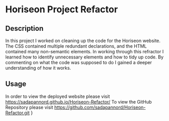 # Horiseon Project Refactor

## Description

In this project I worked on cleaning up the code for the Horiseon website. The CSS contained multiple redundant declarations, and the HTML contained many non-semantic elements. 
In working through this refractor I learned how to identify unnecessary elements and how to tidy up code. By commenting on what the code was supposed to do I gained a deeper understanding of how it works.  

## Usage

In order to view the deployed website please visit https://sadapannord.github.io/Horiseon-Refactor/
To view the GitHub Repository please visit https://github.com/sadapannord/Horiseon-Refactor.git
}

